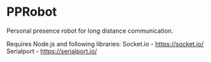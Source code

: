 # PPRobot
Personal presence robot for long distance communication.

Requires Node.js and following libraries:
  Socket.io - https://socket.io/
  Serialport - https://serialport.io/
